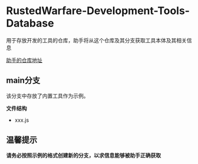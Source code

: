 # RustedWarfare-Development-Tools-Database

用于存放开发的工具的仓库，助手将从这个仓库及其分支获取工具本体及其相关信息

[助手的仓库地址](https://github.com/Delta-Water/RustedWarfare-Development-Tools)

## main分支

该分支中存放了内置工具作为示例。

**文件结构**

- xxx.js

## 温馨提示

**请务必按照示例的格式创建新的分支，以求信息能够被助手正确获取**
